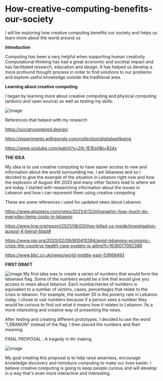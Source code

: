# How-creative-computing-benefits-our-society
I will be exploring how creative computing benefits our society and helps us learn more about the world around us 

**Introduction** 

Computing has been a very helpful when supporting human creativity. Computational thinking has had a great economic and societal impact and has facilitated research, education and design. It has helped us develop a more profound thought process in order to find solutions to our problems and explore useful knowledge outside the traditional area.

**Learning about creative computing**

I began by learning more about creative computing and physical computing (arduino and open source) as well as testing my skills.

![image](https://user-images.githubusercontent.com/93553075/140457967-7247d1ee-56b8-4566-93ee-ae81fbdd7f74.png)

References that helped with my research

https://societycentered.design/

https://experiments.withgoogle.com/collection/digitalwellbeing

https://www.youtube.com/watch?v=2jlt-1E1Ee0&t=824s

**THE IDEA**

My idea is to use creative computing to have easier access to new and information about the world surrounding me. I am lebanese and so I decided to give the example of the situation in Lebanon right now and how the explosion of August 4th 2020 and many other factors lead to where we are today. 
I started with researching information about the issues in Lebanon and how i can represent them using creative computing 

These are some references i used for updated news about Lebanon

https://www.aljazeera.com/news/2021/4/12/infographic-how-much-do-everyday-items-costs-in-lebanon

https://www.hrw.org/report/2021/08/03/they-killed-us-inside/investigation-august-4-beirut-blast#

https://www.npr.org/2020/02/09/800410394/amid-lebanons-economic-crisis-the-countrys-health-care-system-is-ailing?t=1636077092386

https://www.bbc.co.uk/news/world-middle-east-53668493

**FIRST DRAFT**

![image](https://user-images.githubusercontent.com/93553075/140459374-961b0da3-0e92-40fb-9b34-88ae2634f426.png)
My first idea was to create a series of numbers that would form the lebanase flag. Some of the numbers would be a link that would give you access to news about lebanon. Each number/series of numbers is equivalent to a number of victims, cases, percentages that relate to the crisis in lebanon. For example, the number 55 is the poverty rate in Lebanon today. I chose to use numbers because if a person sees a number they would be curious to find out what it means how it relates to Lebanon. Its a more interesting and creative way of presenting the news.  

After testing and creating different prototypes, I decided to use the word "LEBANON" instead of the flag. I then placed the numbers and their meaning.

FINAL PROPOSAL : A tragedy in thr making

![image](https://user-images.githubusercontent.com/93553075/140455778-8c3e1e88-2f55-4293-8f97-5bc2530263cd.png)

My goal creating this proposal is to help raise awarness, encourage knowledge discovery and introduce computing to make our lives easier. 
I believe creative computing is going to keep people curious and will develop in a way that's even more interactive and interesting.
